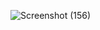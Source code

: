 ![Screenshot (156)](https://user-images.githubusercontent.com/63710339/194748004-15f48637-667f-4894-b63e-3947793a57f3.png)
